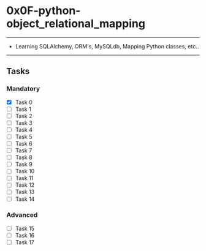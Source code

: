 # 0x0F-python-object_relational_mapping

---

* Learning SQLAlchemy, ORM's, MySQLdb, Mapping Python classes, etc..

---

## Tasks

### Mandatory

* [x] Task 0
* [ ] Task 1
* [ ] Task 2
* [ ] Task 3
* [ ] Task 4
* [ ] Task 5
* [ ] Task 6
* [ ] Task 7
* [ ] Task 8
* [ ] Task 9
* [ ] Task 10
* [ ] Task 11
* [ ] Task 12
* [ ] Task 13
* [ ] Task 14

### Advanced

* [ ] Task 15
* [ ] Task 16
* [ ] Task 17
